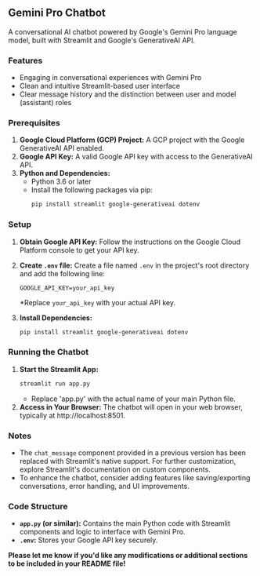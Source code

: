 ## Gemini Pro Chatbot

A conversational AI chatbot powered by Google's Gemini Pro language model, built with Streamlit and Google's GenerativeAI API.

### **Features**

* Engaging in conversational experiences with Gemini Pro
* Clean and intuitive Streamlit-based user interface
* Clear message history and the distinction between user and model (assistant) roles

### **Prerequisites**

1. **Google Cloud Platform (GCP) Project:** A GCP project with the Google GenerativeAI API enabled.
2. **Google API Key:** A valid Google API key with access to the GenerativeAI API.
3. **Python and Dependencies:** 
    * Python 3.6 or later
    * Install the following packages via pip:
        ```bash
        pip install streamlit google-generativeai dotenv
        ```

### **Setup**

1. **Obtain Google API Key:** Follow the instructions on the Google Cloud Platform console to get your API key.
2. **Create `.env` file:** Create a file named `.env` in the project's root directory and add the following line:
   ```
   GOOGLE_API_KEY=your_api_key 
   ```
   *Replace `your_api_key` with your actual API key.

3. **Install Dependencies:** 
   ```bash
   pip install streamlit google-generativeai dotenv
   ```

### **Running the Chatbot**

1. **Start the Streamlit App:**
   ```bash
   streamlit run app.py 
   ```
   * Replace 'app.py' with the actual name of your main Python file.
2. **Access in Your Browser:** The chatbot will open in your web browser, typically at http://localhost:8501.
### **Notes**

* The `chat_message` component provided in a previous version has been replaced with Streamlit's native support. For further customization, explore Streamlit's documentation on custom components.
* To enhance the chatbot, consider adding features like saving/exporting conversations, error handling, and UI improvements.

### **Code Structure**

* **`app.py` (or similar):** Contains the main Python code with Streamlit components and logic to interface with Gemini Pro.
* **`.env`:** Stores your Google API key securely.

**Please let me know if you'd like any modifications or additional sections to be included in your README file!** 
